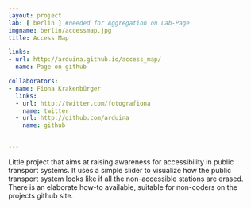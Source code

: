 ```yaml
---
layout: project
lab: [ berlin ] #needed for Aggregation on Lab-Page
imgname: berlin/accessmap.jpg
title: Access Map

links:
- url: http://arduina.github.io/access_map/
  name: Page on github

collaborators:
- name: Fiona Krakenbürger
  links:
  - url: http://twitter.com/fotografiona
    name: twitter
  - url: http://github.com/arduina
    name: github


---
```

Little project that aims at raising awareness for accessibility in public transport systems. It uses a simple slider to visualize how the public transport system looks like if all the non-accessible stations are erased. There is an elaborate how-to available, suitable for non-coders on the projects github site.
